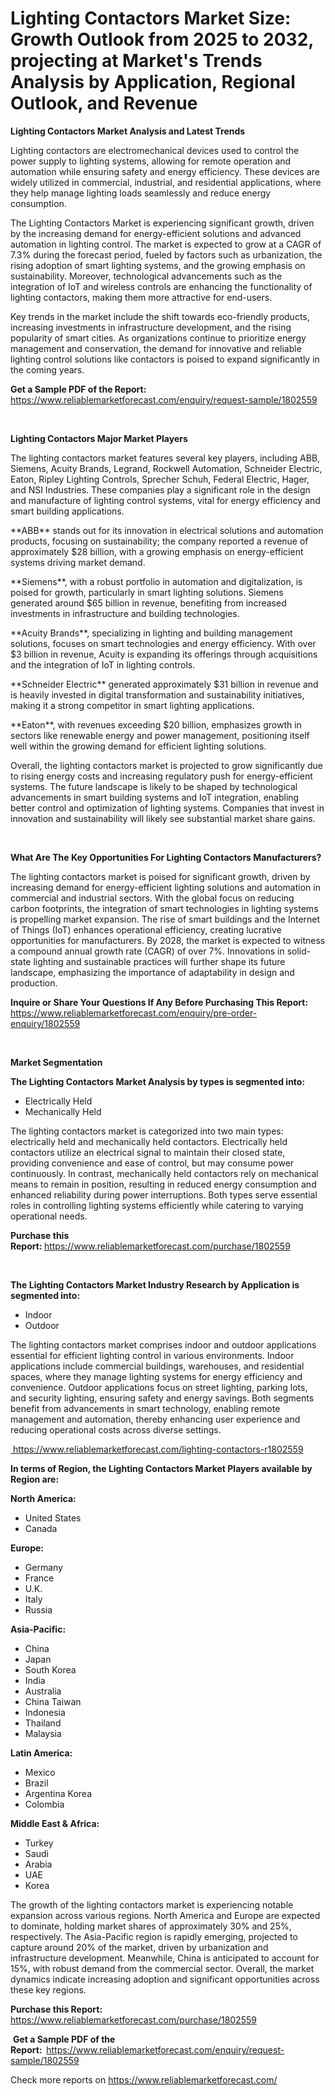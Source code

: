 <p><h1>Lighting Contactors Market Size: Growth Outlook from 2025 to 2032, projecting at Market's Trends Analysis by Application, Regional Outlook, and Revenue</h1></p><p><strong>Lighting Contactors Market Analysis and Latest Trends</strong></p>
<p><p>Lighting contactors are electromechanical devices used to control the power supply to lighting systems, allowing for remote operation and automation while ensuring safety and energy efficiency. These devices are widely utilized in commercial, industrial, and residential applications, where they help manage lighting loads seamlessly and reduce energy consumption.</p><p>The Lighting Contactors Market is experiencing significant growth, driven by the increasing demand for energy-efficient solutions and advanced automation in lighting control. The market is expected to grow at a CAGR of 7.3% during the forecast period, fueled by factors such as urbanization, the rising adoption of smart lighting systems, and the growing emphasis on sustainability. Moreover, technological advancements such as the integration of IoT and wireless controls are enhancing the functionality of lighting contactors, making them more attractive for end-users.</p><p>Key trends in the market include the shift towards eco-friendly products, increasing investments in infrastructure development, and the rising popularity of smart cities. As organizations continue to prioritize energy management and conservation, the demand for innovative and reliable lighting control solutions like contactors is poised to expand significantly in the coming years.</p></p>
<p><strong>Get a Sample PDF of the Report:&nbsp;</strong> <a href="https://www.reliablemarketforecast.com/enquiry/request-sample/1802559?utm_campaign=3528&utm_medium=2&utm_source=Github&utm_content=ia&utm_term=10042025&utm_id=lighting-contactors">https://www.reliablemarketforecast.com/enquiry/request-sample/1802559</a></p>
<p>&nbsp;</p>
<p><strong>Lighting Contactors Major Market Players</strong></p>
<p><p>The lighting contactors market features several key players, including ABB, Siemens, Acuity Brands, Legrand, Rockwell Automation, Schneider Electric, Eaton, Ripley Lighting Controls, Sprecher Schuh, Federal Electric, Hager, and NSI Industries. These companies play a significant role in the design and manufacture of lighting control systems, vital for energy efficiency and smart building applications.</p><p>**ABB** stands out for its innovation in electrical solutions and automation products, focusing on sustainability; the company reported a revenue of approximately $28 billion, with a growing emphasis on energy-efficient systems driving market demand.</p><p>**Siemens**, with a robust portfolio in automation and digitalization, is poised for growth, particularly in smart lighting solutions. Siemens generated around $65 billion in revenue, benefiting from increased investments in infrastructure and building technologies.</p><p>**Acuity Brands**, specializing in lighting and building management solutions, focuses on smart technologies and energy efficiency. With over $3 billion in revenue, Acuity is expanding its offerings through acquisitions and the integration of IoT in lighting controls.</p><p>**Schneider Electric** generated approximately $31 billion in revenue and is heavily invested in digital transformation and sustainability initiatives, making it a strong competitor in smart lighting applications.</p><p>**Eaton**, with revenues exceeding $20 billion, emphasizes growth in sectors like renewable energy and power management, positioning itself well within the growing demand for efficient lighting solutions.</p><p>Overall, the lighting contactors market is projected to grow significantly due to rising energy costs and increasing regulatory push for energy-efficient systems. The future landscape is likely to be shaped by technological advancements in smart building systems and IoT integration, enabling better control and optimization of lighting systems. Companies that invest in innovation and sustainability will likely see substantial market share gains.</p></p>
<p>&nbsp;</p>
<p><strong>What Are The Key Opportunities For Lighting Contactors Manufacturers?</strong></p>
<p><p>The lighting contactors market is poised for significant growth, driven by increasing demand for energy-efficient lighting solutions and automation in commercial and industrial sectors. With the global focus on reducing carbon footprints, the integration of smart technologies in lighting systems is propelling market expansion. The rise of smart buildings and the Internet of Things (IoT) enhances operational efficiency, creating lucrative opportunities for manufacturers. By 2028, the market is expected to witness a compound annual growth rate (CAGR) of over 7%. Innovations in solid-state lighting and sustainable practices will further shape its future landscape, emphasizing the importance of adaptability in design and production.</p></p>
<p><strong>Inquire or Share Your Questions If Any Before Purchasing This Report:</strong> <a href="https://www.reliablemarketforecast.com/enquiry/pre-order-enquiry/1802559?utm_campaign=3528&utm_medium=2&utm_source=Github&utm_content=ia&utm_term=10042025&utm_id=lighting-contactors">https://www.reliablemarketforecast.com/enquiry/pre-order-enquiry/1802559</a></p>
<p>&nbsp;</p>
<p><strong>Market Segmentation</strong></p>
<p><strong>The Lighting Contactors Market Analysis by types is segmented into:</strong></p>
<p><ul><li>Electrically Held</li><li>Mechanically Held</li></ul></p>
<p><p>The lighting contactors market is categorized into two main types: electrically held and mechanically held contactors. Electrically held contactors utilize an electrical signal to maintain their closed state, providing convenience and ease of control, but may consume power continuously. In contrast, mechanically held contactors rely on mechanical means to remain in position, resulting in reduced energy consumption and enhanced reliability during power interruptions. Both types serve essential roles in controlling lighting systems efficiently while catering to varying operational needs.</p></p>
<p><strong>Purchase this Report:&nbsp;</strong><a href="https://www.reliablemarketforecast.com/purchase/1802559?utm_campaign=3528&utm_medium=2&utm_source=Github&utm_content=ia&utm_term=10042025&utm_id=lighting-contactors">https://www.reliablemarketforecast.com/purchase/1802559</a></p>
<p>&nbsp;</p>
<p><strong>The Lighting Contactors Market Industry Research by Application is segmented into:</strong></p>
<p><ul><li>Indoor</li><li>Outdoor</li></ul></p>
<p><p>The lighting contactors market comprises indoor and outdoor applications essential for efficient lighting control in various environments. Indoor applications include commercial buildings, warehouses, and residential spaces, where they manage lighting systems for energy efficiency and convenience. Outdoor applications focus on street lighting, parking lots, and security lighting, ensuring safety and energy savings. Both segments benefit from advancements in smart technology, enabling remote management and automation, thereby enhancing user experience and reducing operational costs across diverse settings.</p></p>
<p><a href="https://www.reliablemarketforecast.com/lighting-contactors-r1802559?utm_campaign=3528&utm_medium=2&utm_source=Github&utm_content=ia&utm_term=10042025&utm_id=lighting-contactors">&nbsp;https://www.reliablemarketforecast.com/lighting-contactors-r1802559</a></p>
<p><strong>In terms of Region, the Lighting Contactors Market Players available by Region are:</strong></p>
<p>
    <p> <strong> North America: </strong>
        <ul>
            <li>United States</li>
            <li>Canada</li>
        </ul>
        </p> 
    <p> <strong> Europe: </strong>
        <ul>
            <li>Germany</li>
            <li>France</li>
            <li>U.K.</li>
            <li>Italy</li>
            <li>Russia</li>
        </ul>
        </p> 
    <p> <strong> Asia-Pacific: </strong>
        <ul>
            <li>China</li>
            <li>Japan</li>
            <li>South Korea</li>
            <li>India</li>
            <li>Australia</li>
            <li>China Taiwan</li>
            <li>Indonesia</li>
            <li>Thailand</li>
            <li>Malaysia</li>
        </ul>
        </p> 
    <p> <strong> Latin America: </strong>
        <ul>
            <li>Mexico</li>
            <li>Brazil</li>
            <li>Argentina Korea</li>
            <li>Colombia</li>
        </ul>
        </p> 
    <p> <strong> Middle East & Africa: </strong>
        <ul>
            <li>Turkey</li>
            <li>Saudi</li>
            <li>Arabia</li>
            <li>UAE</li>
            <li>Korea</li>
        </ul>
    </p>
    </p>
<p><p>The growth of the lighting contactors market is experiencing notable expansion across various regions. North America and Europe are expected to dominate, holding market shares of approximately 30% and 25%, respectively. The Asia-Pacific region is rapidly emerging, projected to capture around 20% of the market, driven by urbanization and infrastructure development. Meanwhile, China is anticipated to account for 15%, with robust demand from the commercial sector. Overall, the market dynamics indicate increasing adoption and significant opportunities across these key regions.</p></p>
<p><strong>Purchase this Report: </strong><a href="https://www.reliablemarketforecast.com/purchase/1802559?utm_campaign=3528&utm_medium=2&utm_source=Github&utm_content=ia&utm_term=10042025&utm_id=lighting-contactors">https://www.reliablemarketforecast.com/purchase/1802559</a></p>
<p>&nbsp;<strong>Get a Sample PDF of the Report:&nbsp;&nbsp;</strong><a href="https://www.reliablemarketforecast.com/enquiry/request-sample/1802559?utm_campaign=3528&utm_medium=2&utm_source=Github&utm_content=ia&utm_term=10042025&utm_id=lighting-contactors">https://www.reliablemarketforecast.com/enquiry/request-sample/1802559</a></p>
<p><strong></strong></p>
<p>Check more reports on <a href="https://www.reliablemarketforecast.com/?utm_campaign=3528&utm_medium=2&utm_source=Github&utm_content=ia&utm_term=10042025&utm_id=lighting-contactors">https://www.reliablemarketforecast.com/</a></p>